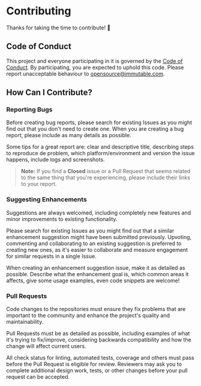 # Contributing

Thanks for taking the time to contribute! 🤩

## Code of Conduct

This project and everyone participating in it is governed by the [Code of Conduct](CODE_OF_CONDUCT.md). By participating, you are expected to uphold this code. Please report unacceptable behaviour to [opensource@immutable.com](mailto:opensource@immutable.com).

## How Can I Contribute?

### Reporting Bugs

Before creating bug reports, please search for existing Issues as you might find out that you don't need to create one. When you are creating a bug report, please include as many details as possible.

Some tips for a great report are: clear and descriptive title, describing steps to reproduce de problem, which platform/environment and version the issue happens, include logs and screenshots.

> **Note:** If you find a **Closed** issue or a Pull Request that seems related to the same thing that you're experiencing, please include their links to your report.

### Suggesting Enhancements

Suggestions are always welcomed, including completely new features and minor improvements to existing functionality.

Please search for existing Issues as you might find out that a similar enhancement suggestion might have been submitted previously. Upvoting, commenting and collaborating to an existing suggestion is preferred to creating new ones, as it's easier to collaborate and measure engagement for similar requests in a single Issue.

When creating an enhancement suggestion issue, make it as detailed as possible. Describe what the enhancement goal is, which common areas it affects, give some usage examples, even code snippets are welcome!

### Pull Requests

Code changes to the repositories must ensure they fix problems that are important to the community and enhance the project's quality and maintainability.

Pull Requests must be as detailed as possible, including examples of what it's trying to fix/improve, considering backwards compatibility and how the change will affect current users.

All check status for linting, automated tests, coverage and others must pass before the Pull Request is eligible for review. Reviewers may ask you to complete additional design work, tests, or other changes before your pull request can be accepted.
